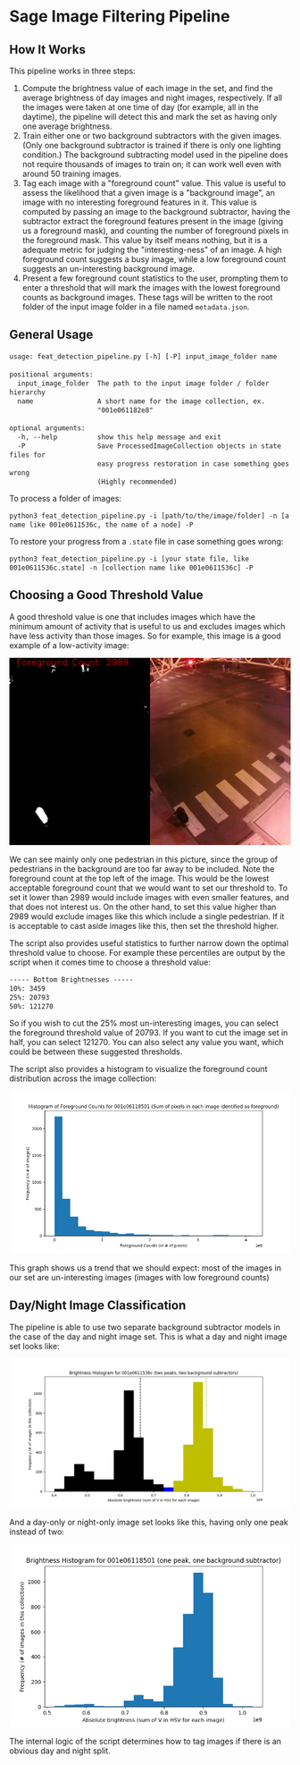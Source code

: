 # Sage Image Filtering Pipeline

## How It Works

This pipeline works in three steps:

1. Compute the brightness value of each image in the set, and find the average brightness of day images and night images, respectively. If all the images were taken at one time of day (for example, all in the daytime), the pipeline will detect this and mark the set as having only one average brightness.
2. Train either one or two background subtractors with the given images. (Only one background subtractor is trained if there is only one lighting condition.) The background subtracting model used in the pipeline does not require thousands of images to train on; it can work well even with around 50 training images.
3. Tag each image with a "foreground count" value. This value is useful to assess the likelihood that a given image is a "background image", an image with no interesting foreground features in it. This value is computed by passing an image to the background subtractor, having the subtractor extract the foreground features present in the image (giving us a foreground mask), and counting the number of foreground pixels in the foreground mask. This value by itself means nothing, but it is a adequate metric for judging the "interesting-ness" of an image. A high foreground count suggests a busy image, while a low foreground count suggests an un-interesting background image.
4. Present a few foreground count statistics to the user, prompting them to enter a threshold that will mark the images with the lowest foreground counts as background images. These tags will be written to the root folder of the input image folder in a file named `metadata.json`.

## General Usage

```
usage: feat_detection_pipeline.py [-h] [-P] input_image_folder name

positional arguments:
  input_image_folder  The path to the input image folder / folder hierarchy
  name                A short name for the image collection, ex.
                      "001e061182e8"

optional arguments:
  -h, --help          show this help message and exit
  -P                  Save ProcessedImageCollection objects in state files for
                      easy progress restoration in case something goes wrong
                      (Highly recommended)
```

To process a folder of images:

```
python3 feat_detection_pipeline.py -i [path/to/the/image/folder] -n [a name like 001e0611536c, the name of a node] -P
```

To restore your progress from a `.state` file in case something goes wrong:

```
python3 feat_detection_pipeline.py -i [your state file, like 001e0611536c.state] -n [collection name like 001e0611536c] -P
```



## Choosing a Good Threshold Value

A good threshold value is one that includes images which have the minimum amount of activity that is useful to us and excludes images which have less activity than those images. So for example, this image is a good example of a low-activity image:

![Low Activity Image](example_pics/low_activity_example.jpg)

We can see mainly only one pedestrian in this picture, since the group of pedestrians in the background are too far away to be included. Note the foreground count at the top left of the image. This would be the lowest acceptable foreground count that we would want to set our threshold to. To set it lower than 2989 would include images with even smaller features, and that does not interest us. On the other hand, to set this value higher than 2989 would exclude images like this which include a single pedestrian. If it is acceptable to cast aside images like this, then set the threshold higher.

The script also provides useful statistics to further narrow down the optimal threshold value to choose. For example these percentiles are output by the script when it comes time to choose a threshold value:

```
----- Bottom Brightnesses -----
10%: 3459
25%: 20793
50%: 121270
```

So if you wish to cut the 25% most un-interesting images, you can select the foreground threshold value of 20793. If you want to cut the image set in half, you can select 121270. You can also select any value you want, which could be between these suggested thresholds.

The script also provides a histogram to visualize the foreground count distribution across the image collection:

![Output Histogram](graphs/fg_counts_histogram.png)

This graph shows us a trend that we should expect: most of the images in our set are un-interesting images (images with low foreground counts)

## Day/Night Image Classification

The pipeline is able to use two separate background subtractor models in the case of the day and night image set. This is what a day and night image set looks like:

![Day and Night Split](graphs/day_and_night_split.png)

And a day-only or night-only image set looks like this, having only one peak instead of two:

![Day and Night Split](graphs/one_peak_brightness_histogram.png)

The internal logic of the script determines how to tag images if there is an obvious day and night split.